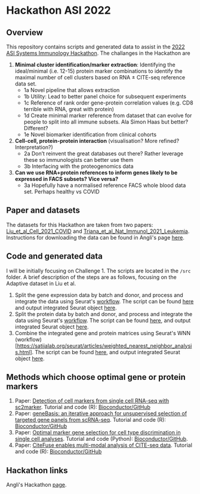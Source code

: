 # Hackathon ASI 2022
 
## Overview

This repository contains scripts and generated data to assist in the [2022 ASI Systems Immunology Hackathon](https://www.immunology.org.au/events/2022-ASI-Systems-Immunology-SIG-Hackathon/). The challanges in the Hackathon are 

1. **Minimal cluster identification/marker extraction**: Identifying the ideal/minimal (i.e. 12-15) protein marker combinations to identify the maximal number of cell clusters based on RNA ± CITE-seq reference data set.
    + 1a Novel pipeline that allows extraction
    + 1b Utility: Lead to better panel choice for subsequent experiments
    + 1c Reference of rank order gene-protein correlation values (e.g. CD8 terrible with RNA, great with protein)
    + 1d Create minimal marker reference from dataset that can evolve for people to split into all immune subsets. Ala Simon Haas but better? Different?
    + 1e Novel biomarker identification from clinical cohorts
2. **Cell-cell, protein-protein interaction** (visualisation? More refined? Interpretation?)
    + 2a Don’t reinvent the great databases out there? Rather leverage these so immunologists can better use them
    + 3b Interfacing with the proteogenomics data
3. **Can we use RNA+protein references to inform genes likely to be expressed in FACS subsets? Vice versa?**
    + 3a Hopefully have a normalised reference FACS whole blood data set. Perhaps healthy vs COVID

## Paper and datasets

The datasets for this Hackathon are taken from two papers: [Liu_et_al_Cell_2021_COVID](https://doi.org/10.1016/j.cell.2021.02.018) and [Triana_et_al_Nat_Immunol_2021_Leukemia](https://doi.org/10.1038/s41590-021-01059-0). Instructions for downloading the data can be found in Angli's page [here](https://github.com/anglixue/asiosc_hackathon/tree/main/data).

## Code and generated data

I will be initially focusing on Challenge 1. The scripts are located in the `/src` folder. A brief description of the steps are as follows, focusing on the Adaptive dataset in Liu et al.

1. Split the gene expression data by batch and donor, and process and integrate the data using Seurat's [workflow](https://satijalab.org/seurat/articles/integration_introduction.html). The script can be found [here](https://github.com/raymondlouie/Hackathon-ASI-2022/blob/main/src/v1_integrate_gene_ref.Rmd) and output integrated Seurat object [here](https://www.dropbox.com/s/frp69o8sieq7t5g/integrated_seurat_gene_ref.rds?dl=0).
2. Split the protein data by batch and donor, and process and integrate the data using Seurat's [workflow](https://satijalab.org/seurat/articles/integration_introduction.html). The script can be found [here](https://github.com/raymondlouie/Hackathon-ASI-2022/blob/main/src/v1_integrate_protein.Rmd), and output integrated Seurat object [here](https://www.dropbox.com/s/saaylo7lo3v3l9n/integrated_seurat_protein.rds?dl=0).
3. Combine the integrated gene and protein matrices using Seurat's WNN (workflow)[https://satijalab.org/seurat/articles/weighted_nearest_neighbor_analysis.html]. The script can be found [here](https://github.com/raymondlouie/Hackathon-ASI-2022/blob/main/src/v2_merge_seurat_protein_gene_wnn.Rmd), and output integrated Seurat object [here](https://www.dropbox.com/s/90m94yrh02bv8et/wnn_integrated.RData?dl=0).

## Methods which choose optimal gene or protein markers

1. Paper: [Detection of cell markers from single cell RNA-seq with sc2marker](https://bmcbioinformatics.biomedcentral.com/articles/10.1186/s12859-022-04817-5). Tutorial and code (R): [Bioconductor/GitHub](https://github.com/CostaLab/sc2marker)
2. Paper: [geneBasis: an iterative approach for
unsupervised selection of targeted gene
panels from scRNA-seq](https://link.springer.com/content/pdf/10.1186/s13059-021-02548-z.pdf). Tutorial and code (R): [Bioconductor/GitHub](https://github.com/MarioniLab/geneBasisR)
3. Paper: [Optimal marker gene selection for cell type discrimination in single cell analyses](https://www.nature.com/articles/s41467-021-21453-4). Tutorial and code (Python): [Bioconductor/GitHub](https://github.com/solevillar/scGeneFit-python).
4. Paper: [CiteFuse enables multi-modal analysis of CITE-seq data](https://academic.oup.com/bioinformatics/article/36/14/4137/5827474). Tutorial and code (R): [Bioconductor/GitHub](https://www.bioconductor.org/packages/release/bioc/html/CiteFuse.html)

## Hackathon links

Angli's Hackathon [page](https://github.com/anglixue/asiosc_hackathon).

